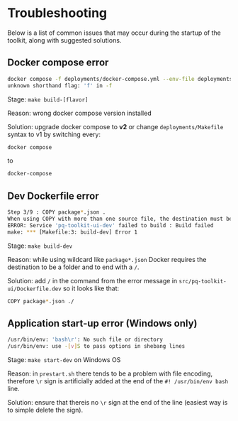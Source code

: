 # Troubleshooting

Below is a list of common issues that may occur during the startup of the toolkit, along with suggested solutions.

## Docker compose error
```bash
docker compose -f deployments/docker-compose.yml --env-file deployments/.env.dev build
unknown shorthand flag: 'f' in -f
```
Stage: `make build-[flavor]`

Reason: wrong docker compose version installed

Solution: upgrade docker compose to **v2** or change `deployments/Makefile` syntax to v1 by switching every:
```sh
docker compose
```
to
```sh
docker-compose
```

## Dev Dockerfile error
```bash
Step 3/9 : COPY package*.json .
When using COPY with more than one source file, the destination must be a directory and end with a /
ERROR: Service 'pq-toolkit-ui-dev' failed to build : Build failed
make: *** [Makefile:3: build-dev] Error 1
```
Stage: `make build-dev`

Reason: while using wildcard like `package*.json` Docker requires the destination to be a folder and to end with a `/`.

Solution: add `/` in the command from the error message in `src/pq-toolkit-ui/Dockerfile.dev` so it looks like that:
```sh
COPY package*.json ./
```

## Application start-up error (Windows only)
```bash
/usr/bin/env: 'bash\r': No such file or directory
/usr/bin/env: use -[v]S to pass options in shebang lines
```
Stage: `make start-dev` on Windows OS

Reason: in `prestart.sh` there tends to be a problem with file encoding, therefore `\r` sign is artificially added at the end of the `#! /usr/bin/env bash` line.

Solution: ensure that thereis no `\r` sign at the end of the line (easiest way is to simple delete the sign).
